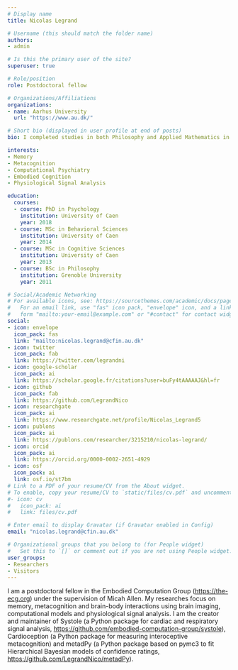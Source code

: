 ```yaml
---
# Display name
title: Nicolas Legrand

# Username (this should match the folder name)
authors:
- admin

# Is this the primary user of the site?
superuser: true

# Role/position
role: Postdoctoral fellow

# Organizations/Affiliations
organizations:
- name: Aarhus University
  url: "https://www.au.dk/"

# Short bio (displayed in user profile at end of posts)
bio: I completed studies in both Philosophy and Applied Mathematics in Grenoble (UPMF). I obtained a Master’s degree in Cognitive science at the University of Lyon 2 where I specialized in Philosophy of Mind, and a second Master's degree in the University of Caen with a specialization in neuropsychology. I completed my PhD on collective memory and memory suppression under the supervision of Francis Eustache and Denis Peschanski (http://nimh.unicaen.fr/fr/accueil/).

interests:
- Memory
- Metacognition
- Computational Psychiatry
- Embodied Cognition
- Physiological Signal Analysis

education:
  courses:
  - course: PhD in Psychology
    institution: University of Caen
    year: 2018
  - course: MSc in Behavioral Sciences
    institution: University of Caen
    year: 2014
  - course: MSc in Cognitive Sciences
    institution: University of Caen
    year: 2013
  - course: BSc in Philosophy
    institution: Grenoble University
    year: 2011

# Social/Academic Networking
# For available icons, see: https://sourcethemes.com/academic/docs/page-builder/#icons
#   For an email link, use "fas" icon pack, "envelope" icon, and a link in the
#   form "mailto:your-email@example.com" or "#contact" for contact widget.
social:
- icon: envelope
  icon_pack: fas
  link: "mailto:nicolas.legrand@cfin.au.dk"
- icon: twitter
  icon_pack: fab
  link: https://twitter.com/legrandni
- icon: google-scholar
  icon_pack: ai
  link: https://scholar.google.fr/citations?user=buFy4tAAAAAJ&hl=fr
- icon: github
  icon_pack: fab
  link: https://github.com/LegrandNico
- icon: researchgate
  icon_pack: ai
  link: https://www.researchgate.net/profile/Nicolas_Legrand5
- icon: publons
  icon_pack: ai
  link: https://publons.com/researcher/3215210/nicolas-legrand/
- icon: orcid
  icon_pack: ai
  link: https://orcid.org/0000-0002-2651-4929
- icon: osf
  icon_pack: ai
  link: osf.io/st7bm
# Link to a PDF of your resume/CV from the About widget.
# To enable, copy your resume/CV to `static/files/cv.pdf` and uncomment the lines below.
#- icon: cv
#   icon_pack: ai
#   link: files/cv.pdf

# Enter email to display Gravatar (if Gravatar enabled in Config)
email: "nicolas.legrand@cfin.au.dk"

# Organizational groups that you belong to (for People widget)
#   Set this to `[]` or comment out if you are not using People widget.
user_groups:
- Researchers
- Visitors
---
```


I am a postdoctoral fellow in the Embodied Computation Group (https://the-ecg.org) under the supervision of Micah Allen. My researches focus on memory, metacognition and brain-body interactions using brain imaging, computational models and physiological signal analysis. I am the creator and maintainer of Systole (a Python package for cardiac and respiratory signal analysis, https://github.com/embodied-computation-group/systole), Cardioception (a Python package for measuring interoceptive metacognition) and metadPy (a Python package based on pymc3 to fit Hierarchical Bayesian models of confidence ratings, https://github.com/LegrandNico/metadPy).
